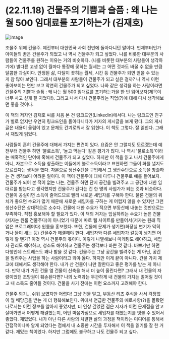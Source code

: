 # (22.11.18) 건물주의 기쁨과 슬픔 : 왜 나는 월 500 임대료를 포기하는가 (김재호)

![image](https://user-images.githubusercontent.com/43941383/202662162-df1b886c-e62d-4157-a262-536ae3a107d3.jpeg)

조물주 위에 건물주. 예전부터 대한민국 사회 전반에 돌아다니던 말이다. 언제부터인가 아이들의 꿈은 건물주가 되었고 나 역시 건물주가 되고 싶었다. 나를 비롯한 대부분의 사람들이 건물주를 원하는 이유는 거의 비슷하다. (나를 비롯한 대부분의 사람들이 생각하기에) 별다른 고생 없이 월마다 통장에 꽂히는 월세는 그 어떤 것과도 바꿀 수 없을 만큼 달콤한 과실이다. 안정된 삶, 다달이 꽂히는 월세, 시간 등 건물주가 되면 얻을 수 있는 게 참 많아 보인다. 그래서 대부분의 사람들이 건물주가 되고 싶은 걸까? 나 역시 이런 좋아보이는 면만 보고 막연히 건물주가 되고 싶었다. 나와 같은 생각을 하는 사람이라면 건물주의 기쁨과 슬픔 : 왜 나는 월 500 임대료를 포기하는가을 한 번 읽어보자(제목이 너무 사고 싶게 잘 지었다!). 그리고 나서 다시 건물주라는 직업(?)에 대해 다시 생각해보면 좋을 것이다.

이 책의 저자인 김재호 씨를 처음 본 건 링크드인(Linkedin)에서다. 나는 링크드인 친구가 별로 없지만 우연히 링크드인을 돌아다니다가 저자의 게시글을 보게 됐다. 그의 게시글은 내용이 울림이 있고 문체도 간겨로워서 잘 읽힌다. 이 책도 그렇다. 잘 읽힌다. 그래서 재밌게 읽었다.

사람들이 흔히 건물주에 대해서 가지는 편견이 있다. 요즘은 안 그럴지도 모르겠는데 예전부터 건물주 하면 '불로소득', '놀고 먹는다' 같은 평가가 많다. 나 역시 '불로소득'이라는 매혹적인 단어에 혹해서 건물주가 되고 싶었다. 하지만 이 책을 읽고 나서 건물주에게 아니, 자본으로 소득을 창출하는 이들에게 불로소득이라고 표현하면 그들이 화를 낼지도 모르겠다는 생각을 했다. 자본으로 생산수단을 구입해서 그 생산수단으로 소득을 창출하는 건 생각보다 어려운 일이다. 이 책이 건물주에 대해 다루니 건물주로 예를 들어보자. 건물주가 되어 본 적이 없는 나는, 건물주 하면 단지 공간을 빌려주고 그 공간에 대한 임대료를 받는다고 생각했지만 건물주가 된다는 건 한 명의 사업가가 되는 것과 비슷하다. 건물이 공실이면 소득이 줄어드므로 빨리 새로운 세입자를 구해야 한다. 물론 건물의 위치가 좋으면 수요가 많기 때문에 새로운 세입자를 구하는 게 어렵지 않을 수 있지만 그런 생산수단은 상대적으로 소수다. 건물에 대한 수요가 적으면 부동산에 내놓는 것만으로는 부족하다. 직접 홍보해야 할 필요가 있다. 이 책의 저자는 입실하려는 수요가 높은 건물(저자는 원룸 건물주다)이 아니었기 때문에 따로 웹 사이트를 만들어서(저자는 원래 직업은 프로그래머다) 원룸을 홍보했다. 또한, 건물에 문제가 생기면(화장실 변기가 막히거나 물이 새는 등) 건물주가 해결해야 한다. 세입자와 다른 세입자가 갈등이 생기면 어떻게 할 텐가? 이것 역시 건물주의 몫이다. 이렇게 나열해보니 마케팅도 해야하고, 세입자 관리도 해야하고, 청소도 해야하고 건물주는 생각보다 바쁜 것 같다. 바쁘기만 하면 다행인데 스트레스도 꽤나 받을 것 같다. 건물주는 그냥 공간을 빌려주는 게 아닌, 공간을 빌려주는 사업을 하는 사람이라고 봐야 옳다. 하지만 이게 끝이 아니다. 건물 가치 제고에 대해서도 생각해야 한다. 내가 산 건물이 나만 잘한다고 좋은 평가를 받는 게 아니다. 만약 내가 가진 건물 옆 건물이 신축을 해서 더 높이 올린다면? 그래서 내 건물의 자랑이었던 조망권이 훼손된다면? 나의 노력과는 무관하게 내 건물의 가치는 떨어질 것이고 내 소득도 줄어들 것이다. 건물을 사기 전에는 이런 요소까지 고려해야 한다.

건물주 되기... 쉬워 보였지만 어렵다! 그냥 건물 말고, 부동산 리츠 주식을 사서 걱정없이 월 배당금을 받는 게 더 행복해보인다. 위에서 언급한 건물주의 애로사항(?)을 몰랐던 나로서는 이런 정보를 알아서 좋았지만, 더 인상 깊었던 점은 저자가 이런 문제점을 안고 살아가면서 어떻게 해결했는지, 어떤 마음가짐으로 세입자를 대했는지를 엿볼 수 있어서 좋았다. 재밌었다. 내가 아닌 다른 사람의 치열한 삶의 과정을 책이라는 미디어를 통해서 간접적이나마 알게 되었다는 점에서 내 소중한 시간을 투자해서 이 책을 읽기를 잘 한 거 같다. 재밌는 책이었다. 하지만 그럼에도 불구하고 나도 건물주 되고 싶다.